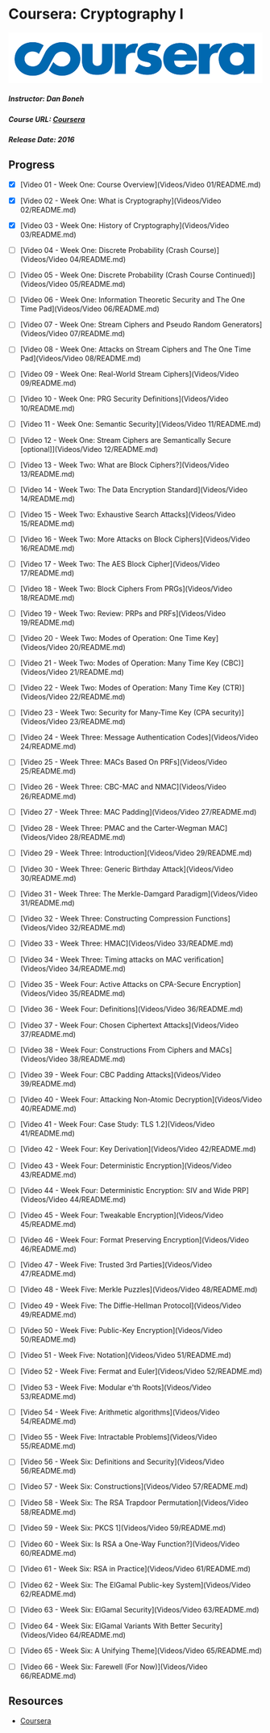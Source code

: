 # Coursera: Cryptography I
![Coursera Banner](../../Images/coursera.png)
##### Instructor: Dan Boneh
##### Course URL: [Coursera](https://www.coursera.org/learn/crypto)
##### Release Date: 2016

## Progress

- [X] [Video 01 - Week One: Course Overview](Videos/Video 01/README.md)
- [X] [Video 02 - Week One: What is Cryptography](Videos/Video 02/README.md)
- [X] [Video 03 - Week One: History of Cryptography](Videos/Video 03/README.md)
- [ ] [Video 04 - Week One: Discrete Probability (Crash Course)](Videos/Video 04/README.md)
- [ ] [Video 05 - Week One: Discrete Probability (Crash Course Continued)](Videos/Video 05/README.md)
- [ ] [Video 06 - Week One: Information Theoretic Security and The One Time Pad](Videos/Video 06/README.md)
- [ ] [Video 07 - Week One: Stream Ciphers and Pseudo Random Generators](Videos/Video 07/README.md)
- [ ] [Video 08 - Week One: Attacks on Stream Ciphers and The One Time Pad](Videos/Video 08/README.md)
- [ ] [Video 09 - Week One: Real-World Stream Ciphers](Videos/Video 09/README.md)
- [ ] [Video 10 - Week One: PRG Security Definitions](Videos/Video 10/README.md)
- [ ] [Video 11 - Week One: Semantic Security](Videos/Video 11/README.md)
- [ ] [Video 12 - Week One: Stream Ciphers are Semantically Secure [optional]](Videos/Video 12/README.md)
- [ ] [Video 13 - Week Two: What are Block Ciphers?](Videos/Video 13/README.md)
- [ ] [Video 14 - Week Two: The Data Encryption Standard](Videos/Video 14/README.md)
- [ ] [Video 15 - Week Two: Exhaustive Search Attacks](Videos/Video 15/README.md)
- [ ] [Video 16 - Week Two: More Attacks on Block Ciphers](Videos/Video 16/README.md)
- [ ] [Video 17 - Week Two: The AES Block Cipher](Videos/Video 17/README.md)
- [ ] [Video 18 - Week Two: Block Ciphers From PRGs](Videos/Video 18/README.md)
- [ ] [Video 19 - Week Two: Review: PRPs and PRFs](Videos/Video 19/README.md)
- [ ] [Video 20 - Week Two: Modes of Operation: One Time Key](Videos/Video 20/README.md)
- [ ] [Video 21 - Week Two: Modes of Operation: Many Time Key (CBC)](Videos/Video 21/README.md)
- [ ] [Video 22 - Week Two: Modes of Operation: Many Time Key (CTR)](Videos/Video 22/README.md)
- [ ] [Video 23 - Week Two: Security for Many-Time Key (CPA security)](Videos/Video 23/README.md)
- [ ] [Video 24 - Week Three: Message Authentication Codes](Videos/Video 24/README.md)
- [ ] [Video 25 - Week Three: MACs Based On PRFs](Videos/Video 25/README.md)
- [ ] [Video 26 - Week Three: CBC-MAC and NMAC](Videos/Video 26/README.md)
- [ ] [Video 27 - Week Three: MAC Padding](Videos/Video 27/README.md)
- [ ] [Video 28 - Week Three: PMAC and the Carter-Wegman MAC](Videos/Video 28/README.md)
- [ ] [Video 29 - Week Three: Introduction](Videos/Video 29/README.md)
- [ ] [Video 30 - Week Three: Generic Birthday Attack](Videos/Video 30/README.md)
- [ ] [Video 31 - Week Three: The Merkle-Damgard Paradigm](Videos/Video 31/README.md)
- [ ] [Video 32 - Week Three: Constructing Compression Functions](Videos/Video 32/README.md)
- [ ] [Video 33 - Week Three: HMAC](Videos/Video 33/README.md)
- [ ] [Video 34 - Week Three: Timing attacks on MAC verification](Videos/Video 34/README.md)
- [ ] [Video 35 - Week Four: Active Attacks on CPA-Secure Encryption](Videos/Video 35/README.md)
- [ ] [Video 36 - Week Four: Definitions](Videos/Video 36/README.md)
- [ ] [Video 37 - Week Four: Chosen Ciphertext Attacks](Videos/Video 37/README.md)
- [ ] [Video 38 - Week Four: Constructions From Ciphers and MACs](Videos/Video 38/README.md)
- [ ] [Video 39 - Week Four: CBC Padding Attacks](Videos/Video 39/README.md)
- [ ] [Video 40 - Week Four: Attacking Non-Atomic Decryption](Videos/Video 40/README.md)
- [ ] [Video 41 - Week Four: Case Study: TLS 1.2](Videos/Video 41/README.md)
- [ ] [Video 42 - Week Four: Key Derivation](Videos/Video 42/README.md)
- [ ] [Video 43 - Week Four: Deterministic Encryption](Videos/Video 43/README.md)
- [ ] [Video 44 - Week Four: Deterministic Encryption: SIV and Wide PRP](Videos/Video 44/README.md)
- [ ] [Video 45 - Week Four: Tweakable Encryption](Videos/Video 45/README.md)
- [ ] [Video 46 - Week Four: Format Preserving Encryption](Videos/Video 46/README.md)
- [ ] [Video 47 - Week Five: Trusted 3rd Parties](Videos/Video 47/README.md)
- [ ] [Video 48 - Week Five: Merkle Puzzles](Videos/Video 48/README.md)
- [ ] [Video 49 - Week Five: The Diffie-Hellman Protocol](Videos/Video 49/README.md)
- [ ] [Video 50 - Week Five: Public-Key Encryption](Videos/Video 50/README.md)
- [ ] [Video 51 - Week Five: Notation](Videos/Video 51/README.md)
- [ ] [Video 52 - Week Five: Fermat and Euler](Videos/Video 52/README.md)
- [ ] [Video 53 - Week Five: Modular e'th Roots](Videos/Video 53/README.md)
- [ ] [Video 54 - Week Five: Arithmetic algorithms](Videos/Video 54/README.md)
- [ ] [Video 55 - Week Five: Intractable Problems](Videos/Video 55/README.md)
- [ ] [Video 56 - Week Six: Definitions and Security](Videos/Video 56/README.md)
- [ ] [Video 57 - Week Six: Constructions](Videos/Video 57/README.md)
- [ ] [Video 58 - Week Six: The RSA Trapdoor Permutation](Videos/Video 58/README.md)
- [ ] [Video 59 - Week Six: PKCS 1](Videos/Video 59/README.md)
- [ ] [Video 60 - Week Six: Is RSA a One-Way Function?](Videos/Video 60/README.md)
- [ ] [Video 61 - Week Six: RSA in Practice](Videos/Video 61/README.md)
- [ ] [Video 62 - Week Six: The ElGamal Public-key System](Videos/Video 62/README.md)
- [ ] [Video 63 - Week Six: ElGamal Security](Videos/Video 63/README.md)
- [ ] [Video 64 - Week Six: ElGamal Variants With Better Security](Videos/Video 64/README.md)
- [ ] [Video 65 - Week Six: A Unifying Theme](Videos/Video 65/README.md)
- [ ] [Video 66 - Week Six: Farewell (For Now)](Videos/Video 66/README.md)



## Resources
- [Coursera](http://www.coursera.com)

